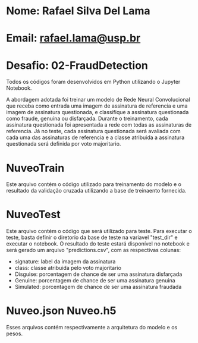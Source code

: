 # Nome: Rafael Silva Del Lama
# Email: rafael.lama@usp.br

# Desafio: 02-FraudDetection

Todos os códigos foram desenvolvidos em Python utilizando o Jupyter Notebook.

A abordagem adotada foi treinar um modelo de Rede Neural Convolucional que receba como entrada uma imagem de assinatura de referencia e uma imagem de assinatura questionada, e classifique a assinatura questionada como fraude, genuína ou disfarçada.
Durante o treinamento, cada assinatura questionada foi apresentada a rede com todas as assinaturas de referencia. Já no teste, cada assinatura questionada será avaliada com cada uma das assinaturas de referencia e a classe atribuida a assinatura questionada será definida por voto majoritario.

# NuveoTrain 
Este arquivo contém o código utilizado para treinamento do modelo e o resultado da validação cruzada utilizando a base de treinaento fornecida. 

# NuveoTest
Este arquivo contém o código que será utilizado para teste. Para executar o teste, basta definir o diretorio da base de teste na variavel "test_dir" e executar o notebook.
O resultado do teste estará disponível no notebook e será gerado um arquivo "predictions.csv", com as respectivas colunas:
- signature: label da imagem da assinatura
- class: classe atribuida pelo voto majoritario
- Disguise: porcentagem de chance de ser uma assinatura disfarçada
- Genuine: porcentagem de chance de ser uma assinatura genuina
- Simulated: porcentagem de chance de ser uma assinatura fraudada

# Nuveo.json Nuveo.h5
Esses arquivos contém respectivamente a arquitetura do modelo e os pesos.

